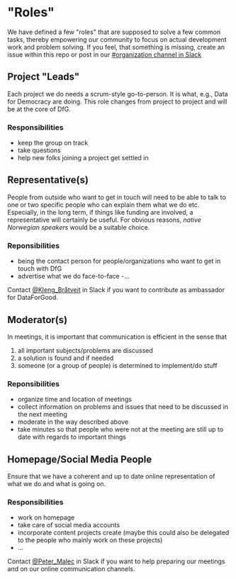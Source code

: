 # "Roles"

We have defined a few "roles" that are supposed to solve a few common tasks, thereby empowering our community to focus on actual development work and problem solving. If you feel, that something is missing, create an issue within this repo or post in our [#organization channel in Slack](https://dataforgood-norway.slack.com/messages/C9RRH3D1T)

## Project "Leads"

Each project we do needs a scrum-style go-to-person. It is what, e.g., Data for Democracy are doing.
This role changes from project to project and will be at the core
of DfG.

### Responsibilities

 - keep the group on track
 - take questions
 - help new folks joining a project get settled in 


## Representative(s)

People from outside who want
to get in touch will need to be
able to talk to one or two
specific people who can explain
them what we do etc. Especially, in
the long term, if things like
funding are involved, a
representative will certainly be
useful. For obvious reasons, *native Norwegian speakers* would be a suitable choice.

### Reponsibilities
- being the contact person for
people/organizations who
want to get in touch with DfG
- advertise what we do face-to-face
-...

Contact [@Kleng_Bråtveit](https://dataforgood-norway.slack.com/messages/C9RRH3D1T/?) in Slack if you want to contribute as ambassador for DataForGood.


## Moderator(s) 

In meetings, it is important that
communication is efficient in
the sense that
1. all important
subjects/problems are discussed
2. a solution is found and if needed
3. someone (or a group of
people) is determined to
implement/do stuff

### Reponsibilities

- organize time and location of
meetings
- collect information on
problems and issues that need
to be discussed in the next
meeting
- moderate in the way described above
- take minutes so that people
who were not at the meeting
are still up to date with regards
to important things

## Homepage/Social Media People

Ensure that we have a coherent and up to
date online representation of
what we do and what is going
on.

### Responsibilities

- work on homepage
- take care of social media accounts
- incorporate content projects
create (maybe this could also
be delegated to the people who
mainly work on these projects)
- ...

Contact [@Peter_Malec](https://dataforgood-norway.slack.com/messages/C9RRH3D1T/) in Slack if you want to help preparing our meetings and on our online communication channels.
